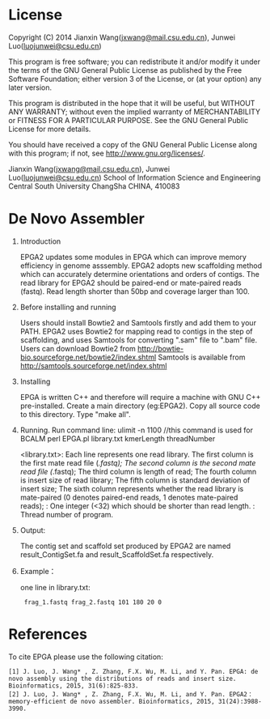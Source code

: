 License
=========

Copyright (C) 2014 Jianxin Wang(jxwang@mail.csu.edu.cn), Junwei Luo(luojunwei@csu.edu.cn)

This program is free software; you can redistribute it and/or
modify it under the terms of the GNU General Public License
as published by the Free Software Foundation; either version 3
of the License, or (at your option) any later version.

This program is distributed in the hope that it will be useful,
but WITHOUT ANY WARRANTY; without even the implied warranty of
MERCHANTABILITY or FITNESS FOR A PARTICULAR PURPOSE.  See the
GNU General Public License for more details.

You should have received a copy of the GNU General Public License
along with this program; if not, see <http://www.gnu.org/licenses/>.

Jianxin Wang(jxwang@mail.csu.edu.cn), Junwei Luo(luojunwei@csu.edu.cn)
School of Information Science and Engineering
Central South University
ChangSha
CHINA, 410083


De Novo Assembler
=================
1) Introduction

	EPGA2 updates some modules in EPGA which can improve memory efficiency in genome asssembly. 
	EPGA2 adopts new scaffolding method which can accurately determine orientations and orders of contigs. 
	The read library for EPGA2 should be paired-end or mate-paired reads (fastq). Read length shorter than 50bp and coverage larger than 100.
	
2) Before installing and running
	
	Users should install Bowtie2 and Samtools firstly and add them to your PATH. EPGA2 uses Bowtie2 for mapping read to contigs in the step of scaffolding, and uses Samtools for converting ".sam" file to ".bam" file. 
	Users can download Bowtie2 from http://bowtie-bio.sourceforge.net/bowtie2/index.shtml 
	Samtools is available from http://samtools.sourceforge.net/index.shtml

3) Installing

	EPGA is written C++ and therefore will require a machine with GNU C++ pre-installed.
	Create a main directory (eg:EPGA2). Copy all source code to this directory.
	Type "make all".

3) Running.
	Run command line: 
		ulimit -n 1100 //this command is used for BCALM 
		perl EPGA.pl library.txt kmerLength threadNumber

	<library.txt>:
		Each line represents one read library.
		The first column is the first mate read file (*.fastq);
		The second column is the second mate read file (*.fastq);
		The third column is length of read;
		The fourth column is insert size of read library;
		The fifth column is standard deviation of insert size;
		The sixth column represents whether the read library is mate-paired (0 denotes paired-end reads, 1 denotes mate-paired reads);
	<kmerLength>:
		One integer (<32) which should be shorter than read length.
	<threadNumber>:
	Thread number of program.

4) Output:

	The contig set and scaffold set produced by EPGA2 are named result_ContigSet.fa and result_ScaffoldSet.fa respectively.

5) Example：

	one line in library.txt:
	
		frag_1.fastq frag_2.fastq 101 180 20 0

References
=================

To cite EPGA please use the following citation:

	[1] J. Luo, J. Wang* , Z. Zhang, F.X. Wu, M. Li, and Y. Pan. EPGA: de novo assembly using the distributions of reads and insert size. Bioinformatics, 2015, 31(6):825-833.
	[2] J. Luo, J. Wang* , Z. Zhang, F.X. Wu, M. Li, and Y. Pan. EPGA2：memory-efficient de novo assembler. Bioinformatics, 2015, 31(24):3988-3990.


